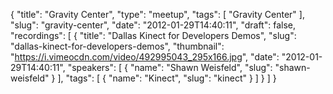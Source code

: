 {
  "title": "Gravity Center",
  "type": "meetup",
  "tags": [
    "Gravity Center"
  ],
  "slug": "gravity-center",
  "date": "2012-01-29T14:40:11",
  "draft": false,
  "recordings": [
    {
      "title": "Dallas Kinect for Developers Demos",
      "slug": "dallas-kinect-for-developers-demos",
      "thumbnail": "https://i.vimeocdn.com/video/492995043_295x166.jpg",
      "date": "2012-01-29T14:40:11",
      "speakers": [
        {
          "name": "Shawn Weisfeld",
          "slug": "shawn-weisfeld"
        }
      ],
      "tags": [
        {
          "name": "Kinect",
          "slug": "kinect"
        }
      ]
    }
  ]
}